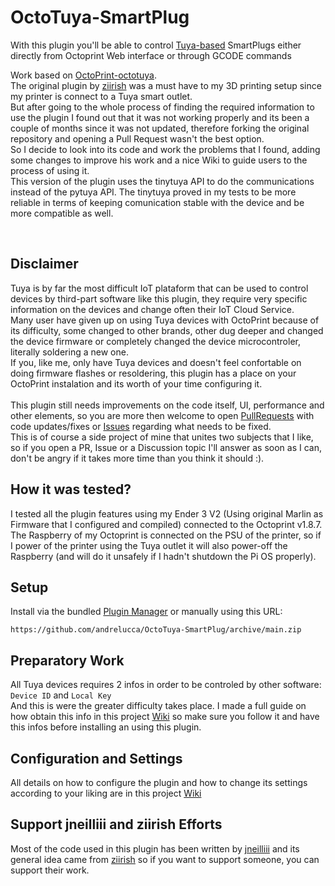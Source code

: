 # OctoTuya-SmartPlug
With this plugin you'll be able to control [Tuya-based](https://en.tuya.com/) SmartPlugs either directly from Octoprint Web interface or through GCODE commands<br>

Work based on [OctoPrint-octotuya](https://github.com/ziirish/OctoPrint-octotuya). <br>
The original plugin by [ziirish](https://github.com/ziirish) was a must have to my 3D printing setup since my printer is connect to a Tuya smart outlet.<br>
But after going to the whole process of finding the required information to use the plugin I found out that it was not working properly and its been a couple of months since it was not updated, therefore forking the original repository and opening a Pull Request wasn't the best option.<br>
So I decide to look into its code and work the problems that I found, adding some changes to improve his work and a nice Wiki to guide users to the process of using it.<br>
This version of the plugin uses the tinytuya API to do the communications instead of the pytuya API. The tinytuya proved in my tests to be more reliable in terms of keeping comunication stable with the device and be more compatible as well.

<br>

## Disclaimer

Tuya is by far the most difficult IoT plataform that can be used to control devices by third-part software like this plugin, they require very specific information on the devices and change often their IoT Cloud Service.<br>
Many user have given up on using Tuya devices with OctoPrint because of its difficulty, some changed to other brands, other dug deeper and changed the device firmware or completely changed the device microcontroler, literally soldering a new one.<br>
If you, like me, only have Tuya devices and doesn't feel confortable on doing firmware flashes or resoldering, this plugin has a place on your OctoPrint instalation and its worth of your time configuring it. <br><br>
This plugin still needs improvements on the code itself, UI, performance and other elements, so you are more then welcome to open [PullRequests](https://github.com/andrelucca/OctoTuya-SmartPlug/pulls) with code updates/fixes or [Issues](https://github.com/andrelucca/OctoTuya-SmartPlug/issues) regarding what needs to be fixed. <br>
This is of course a side project of mine that unites two subjects that I like, so if you open a PR, Issue or a Discussion topic I'll answer as soon as I can, don't be angry if it takes more time than you think it should :). 

## How it was tested?

I tested all the plugin features using my Ender 3 V2 (Using original Marlin as Firmware that I configured and compiled) connected to the Octoprint v1.8.7. The Raspberry of my Octoprint is connected on the PSU of the printer, so if I power of the printer using the Tuya outlet it will also power-off the Raspberry (and will do it unsafely if I hadn't shutdown the Pi OS properly).

## Setup

Install via the bundled [Plugin Manager](https://github.com/foosel/OctoPrint/wiki/Plugin:-Plugin-Manager)
or manually using this URL:

    https://github.com/andrelucca/OctoTuya-SmartPlug/archive/main.zip

## Preparatory Work

All Tuya devices requires 2 infos in order to be controled by other software: `Device ID` and `Local Key`<br>
And this is were the greater difficulty takes place. I made a full guide on how obtain this info in this project [Wiki](https://github.com/andrelucca/OctoTuya-SmartPlug/wiki) so make sure you follow it and have this infos before installing an using this plugin.

## Configuration and Settings

All details on how to configure the plugin and how to change its settings according to your liking are in this project [Wiki](https://github.com/andrelucca/OctoTuya-SmartPlug/wiki)

## Support jneilliii and ziirish Efforts
Most of the code used in this plugin has been written by
[jneilliii](https://github.com/jneilliii) and its general idea came from [ziirish](https://github.com/ziirish) so if you want to support someone,
you can support their work.
